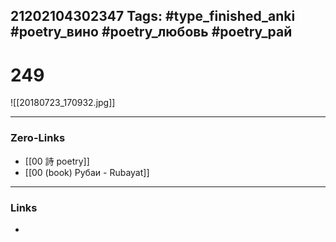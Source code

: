 21202104302347
Tags: #type_finished_anki #poetry_вино #poetry_любовь #poetry_рай
---
# 249

![[20180723_170932.jpg]]

---
### Zero-Links
- [[00 詩 poetry]]
- [[00 (book) Рубаи - Rubayat]]
---
### Links
-